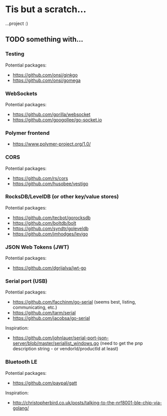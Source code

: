 # Tis but a scratch...

...project :)

## TODO something with...

### Testing
Potential packages:
- https://github.com/onsi/ginkgo
- https://github.com/onsi/gomega

### WebSockets
Potential packages:
- https://github.com/gorilla/websocket
- https://github.com/googollee/go-socket.io

### Polymer frontend
- https://www.polymer-project.org/1.0/

### CORS
Potential packages:
- https://github.com/rs/cors
- https://github.com/husobee/vestigo

### RocksDB/LevelDB (or other key/value stores)
Potential packages:
- https://github.com/tecbot/gorocksdb
- https://github.com/boltdb/bolt
- https://github.com/syndtr/goleveldb
- https://github.com/jmhodges/levigo

### JSON Web Tokens (JWT)
Potential packages:
- https://github.com/dgrijalva/jwt-go

### Serial port (USB)
Potential packages:
- https://github.com/facchinm/go-serial (seems best, listing, communicating, etc.)
- https://github.com/tarm/serial
- https://github.com/jacobsa/go-serial

Inspiration:
- https://github.com/johnlauer/serial-port-json-server/blob/master/seriallist_windows.go
(need to get the pnp description string - or vendorId/productId at least)

### Bluetooth LE
Potential packages:
- https://github.com/paypal/gatt

Inspiration:
- http://christopherbird.co.uk/posts/talking-to-the-nrf8001-ble-chip-via-golang/
